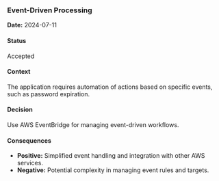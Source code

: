 ### Event-Driven Processing

**Date:** 2024-07-11

#### Status

Accepted

#### Context

The application requires automation of actions based on specific events, such as password expiration.

#### Decision

Use AWS EventBridge for managing event-driven workflows.

#### Consequences

- **Positive:** Simplified event handling and integration with other AWS services.
- **Negative:** Potential complexity in managing event rules and targets.